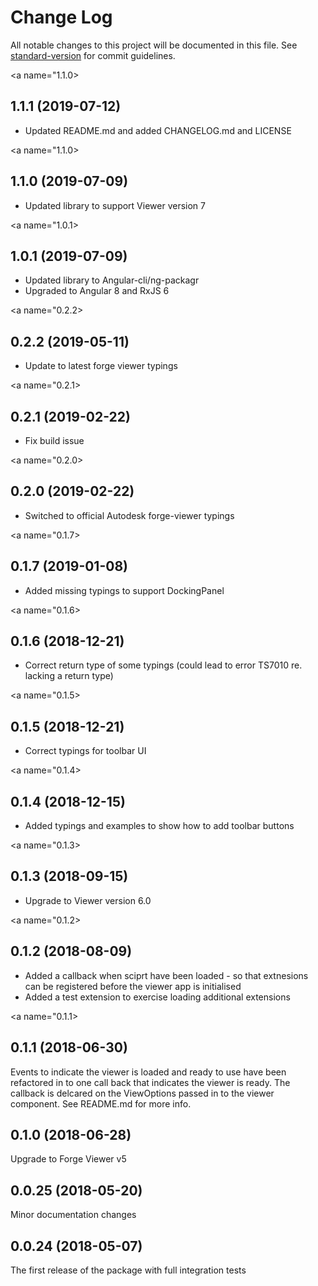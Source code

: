 # Change Log

All notable changes to this project will be documented in this file. See [standard-version](https://github.com/conventional-changelog/standard-version) for commit guidelines.

<a name="1.1.0></a>
## 1.1.1 (2019-07-12)

- Updated README.md and added CHANGELOG.md and LICENSE

<a name="1.1.0></a>
## 1.1.0 (2019-07-09)

- Updated library to support Viewer version 7

<a name="1.0.1></a>
## 1.0.1 (2019-07-09)

- Updated library to Angular-cli/ng-packagr
- Upgraded to Angular 8 and RxJS 6

<a name="0.2.2></a>
## 0.2.2 (2019-05-11)

- Update to latest forge viewer typings

<a name="0.2.1></a>
## 0.2.1 (2019-02-22)

- Fix build issue

<a name="0.2.0></a>
## 0.2.0 (2019-02-22)

- Switched to official Autodesk forge-viewer typings

<a name="0.1.7></a>
## 0.1.7 (2019-01-08)

- Added missing typings to support DockingPanel

<a name="0.1.6></a>
## 0.1.6 (2018-12-21)

- Correct return type of some typings (could lead to error TS7010 re. lacking a return type)

<a name="0.1.5></a>
## 0.1.5 (2018-12-21)

- Correct typings for toolbar UI

<a name="0.1.4></a>
## 0.1.4 (2018-12-15)

- Added typings and examples to show how to add toolbar buttons

<a name="0.1.3></a>
## 0.1.3 (2018-09-15)

- Upgrade to Viewer version 6.0

<a name="0.1.2></a>
## 0.1.2 (2018-08-09)

- Added a callback when sciprt have been loaded - so that extnesions can be registered before the
  viewer app is initialised
- Added a test extension to exercise loading additional extensions

<a name="0.1.1></a>
## 0.1.1 (2018-06-30)

Events to indicate the viewer is loaded and ready to use have been refactored in to one
call back that indicates the viewer is ready. The callback is delcared on the ViewOptions
passed in to the viewer component. See README.md for more info.

<a name="0.1.0"></a>
## 0.1.0 (2018-06-28)

Upgrade to Forge Viewer v5

<a name="0.0.25"></a>
## 0.0.25 (2018-05-20)

Minor documentation changes

<a name="0.0.24"></a>
## 0.0.24 (2018-05-07)

The first release of the package with full integration tests
